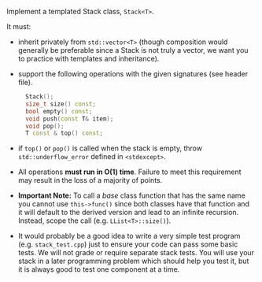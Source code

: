 Implement a templated Stack class, `Stack<T>`.  

It must:

  - inherit privately from `std::vector<T>` (though composition would generally be preferable since a Stack is not truly a vector, we want you to practice with templates and inheritance).
  - support the following operations with the given signatures (see header file).

    ```c++
      Stack();
      size_t size() const;
      bool empty() const;
      void push(const T& item);
      void pop();
      T const & top() const;
    ```

  - if `top()` or `pop()` is called when the stack is empty,  throw `std::underflow_error` defined in `<stdexcept>`.
  - All operations **must run in O(1) time**.  Failure to meet this requirement may result in the loss of a majority of points.
  - **Important Note:** To call a *base* class function that has the same name you cannot use `this->func()` since both classes have that function and it will default to the derived version and lead to an infinite recursion. Instead, scope the call (e.g. `LList<T>::size()`).

  - It would probably be a good idea to write a very simple test program (e.g. `stack_test.cpp`) just to ensure your code can pass some basic tests. We will not grade or require separate stack tests.  You will use your stack in a later programming problem which should help you test it, but it is always good to test one component at a time.
